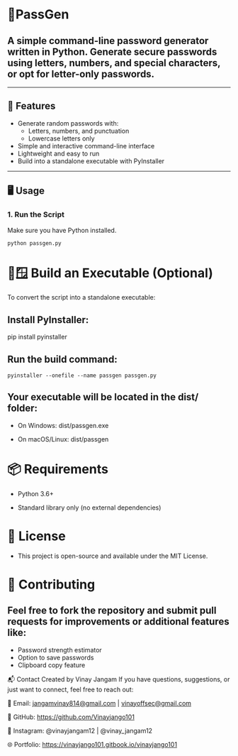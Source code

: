 # 🔑PassGen
## A simple command-line password generator written in Python. Generate secure passwords using letters, numbers, and special characters, or opt for letter-only passwords.

---

## 🚀 Features

- Generate random passwords with:
  - Letters, numbers, and punctuation
  - Lowercase letters only
- Simple and interactive command-line interface
- Lightweight and easy to run
- Build into a standalone executable with PyInstaller

---

## 🖥️ Usage

### 1. Run the Script

Make sure you have Python installed.

```bash
python passgen.py
```
# 🔧🪟 Build an Executable (Optional)
To convert the script into a standalone executable:

## Install PyInstaller:

pip install pyinstaller
## Run the build command:

``pyinstaller --onefile --name passgen passgen.py``

## Your executable will be located in the dist/ folder:

- On Windows: dist/passgen.exe

- On macOS/Linux: dist/passgen

# 📦 Requirements
- Python 3.6+

- Standard library only (no external dependencies)

# 📄 License
- This project is open-source and available under the MIT License.

# 🙌 Contributing
## Feel free to fork the repository and submit pull requests for improvements or additional features like:
- Password strength estimator
- Option to save passwords
- Clipboard copy feature

📬 Contact
Created by Vinay Jangam
If you have questions, suggestions, or just want to connect, feel free to reach out:

📧 Email: jangamvinay814@gmail.com | vinayoffsec@gmail.com

🐙 GitHub: https://github.com/Vinayjango101

🧵 Instagram: @vinayjangam12 | @vinay_jangam12

🌐 Portfolio: https://vinayjango101.gitbook.io/vinayjango101
